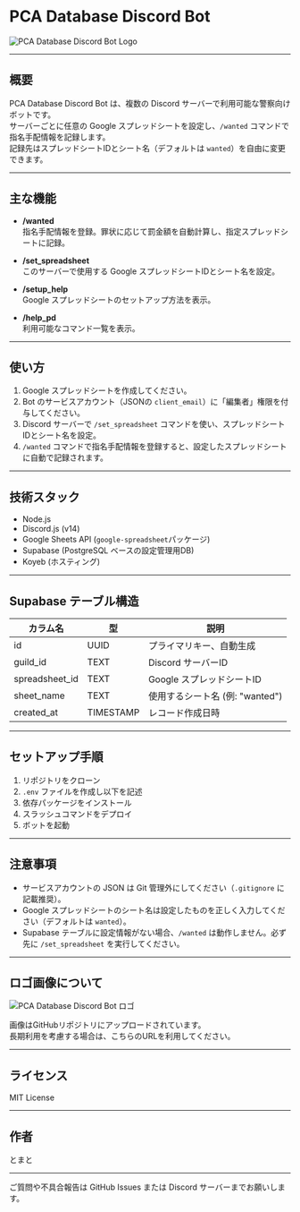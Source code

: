 # PCA Database Discord Bot

![PCA Database Discord Bot Logo](https://i.imgur.com/jyqYHbm.png)

---

## 概要

PCA Database Discord Bot は、複数の Discord サーバーで利用可能な警察向けボットです。  
サーバーごとに任意の Google スプレッドシートを設定し、`/wanted` コマンドで指名手配情報を記録します。  
記録先はスプレッドシートIDとシート名（デフォルトは `wanted`）を自由に変更できます。

---

## 主な機能

- **/wanted**  
  指名手配情報を登録。罪状に応じて罰金額を自動計算し、指定スプレッドシートに記録。

- **/set_spreadsheet**  
  このサーバーで使用する Google スプレッドシートIDとシート名を設定。

- **/setup_help**  
  Google スプレッドシートのセットアップ方法を表示。

- **/help_pd**  
  利用可能なコマンド一覧を表示。

---

## 使い方

1. Google スプレッドシートを作成してください。  
2. Bot のサービスアカウント（JSONの `client_email`）に「編集者」権限を付与してください。  
3. Discord サーバーで `/set_spreadsheet` コマンドを使い、スプレッドシートIDとシート名を設定。  
4. `/wanted` コマンドで指名手配情報を登録すると、設定したスプレッドシートに自動で記録されます。

---

## 技術スタック

- Node.js  
- Discord.js (v14)  
- Google Sheets API (`google-spreadsheet`パッケージ)  
- Supabase (PostgreSQL ベースの設定管理用DB)  
- Koyeb (ホスティング)  

---

## Supabase テーブル構造

| カラム名        | 型           | 説明                             |
|-----------------|--------------|---------------------------------|
| id              | UUID         | プライマリキー、自動生成        |
| guild_id        | TEXT         | Discord サーバーID               |
| spreadsheet_id  | TEXT         | Google スプレッドシートID       |
| sheet_name      | TEXT         | 使用するシート名 (例: "wanted") |
| created_at      | TIMESTAMP    | レコード作成日時                |

---

## セットアップ手順

1. リポジトリをクローン  
2. `.env` ファイルを作成し以下を記述  
3. 依存パッケージをインストール  
4. スラッシュコマンドをデプロイ  
5. ボットを起動  

---

## 注意事項

- サービスアカウントの JSON は Git 管理外にしてください（`.gitignore` に記載推奨）。  
- Google スプレッドシートのシート名は設定したものを正しく入力してください（デフォルトは `wanted`）。  
- Supabase テーブルに設定情報がない場合、`/wanted` は動作しません。必ず先に `/set_spreadsheet` を実行してください。  

---

## ロゴ画像について

![PCA Database Discord Bot ロゴ](https://github.com/tomeitoooooooooooooooooooooooooo/PCA-Database/blob/main/%E3%82%A2%E3%83%BC%E3%83%88%E3%83%9C%E3%83%BC%E3%83%89%201.png?raw=true)

画像はGitHubリポジトリにアップロードされています。  
長期利用を考慮する場合は、こちらのURLを利用してください。

---

## ライセンス

MIT License

---

## 作者

とまと

---

ご質問や不具合報告は GitHub Issues または Discord サーバーまでお願いします。

